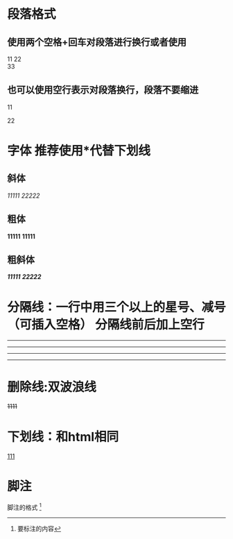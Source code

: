# 段落格式
## 使用两个空格+回车对段落进行换行或者使用<br>
11 22  
33
## 也可以使用空行表示对段落换行，段落不要缩进
11

22

# 字体 推荐使用*代替下划线
## 斜体
_11111_
*22222*
## 粗体
__11111__
**11111**
## 粗斜体
___11111___
***22222***

# 分隔线：一行中用三个以上的星号、减号（可插入空格） 分隔线前后加上空行

***

* * *

---

- --

# 删除线:双波浪线
~~1111~~
# 下划线：和html相同
<u>111</u>

# 脚注
脚注的格式 [^1]
[^1]: 要标注的内容